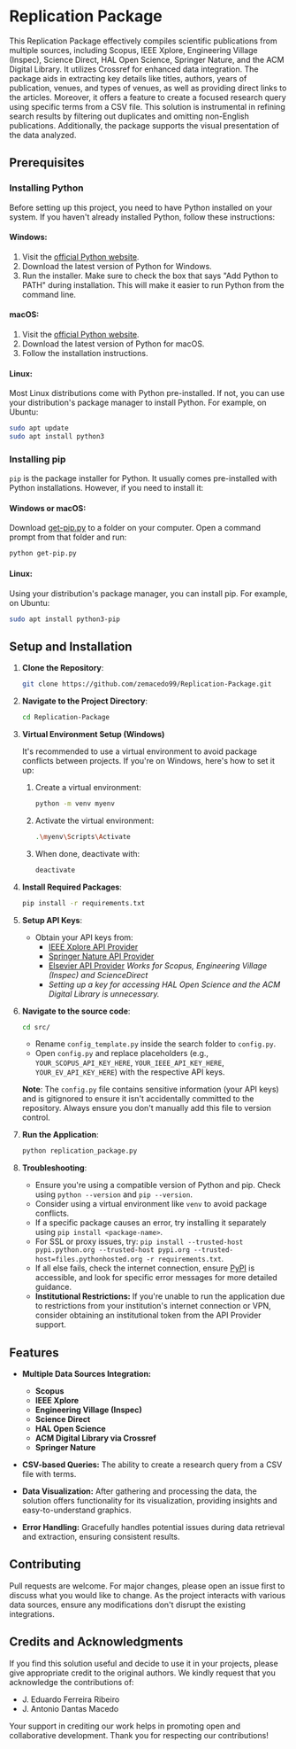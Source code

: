 # Replication Package

This Replication Package effectively compiles scientific publications from multiple sources, including Scopus, IEEE Xplore, Engineering Village (Inspec), Science Direct, HAL Open Science, Springer Nature, and the ACM Digital Library. It utilizes Crossref for enhanced data integration.
The package aids in extracting key details like titles, authors, years of publication, venues, and types of venues, as well as providing direct links to the articles.
Moreover, it offers a feature to create a focused research query using specific terms from a CSV file. This solution is instrumental in refining search results by filtering out duplicates and omitting non-English publications. Additionally, the package supports the visual presentation of the data analyzed.

## Prerequisites

### Installing Python

Before setting up this project, you need to have Python installed on your system. If you haven't already installed Python, follow these instructions:

#### Windows:
1. Visit the [official Python website](https://www.python.org/downloads/windows/).
2. Download the latest version of Python for Windows.
3. Run the installer. Make sure to check the box that says "Add Python to PATH" during installation. This will make it easier to run Python from the command line.

#### macOS:
1. Visit the [official Python website](https://www.python.org/downloads/mac-osx/).
2. Download the latest version of Python for macOS.
3. Follow the installation instructions.

#### Linux:
Most Linux distributions come with Python pre-installed. If not, you can use your distribution's package manager to install Python. For example, on Ubuntu:

```bash
sudo apt update
sudo apt install python3
```

### Installing pip

`pip` is the package installer for Python. It usually comes pre-installed with Python installations. However, if you need to install it:

#### Windows or macOS:

Download [get-pip.py](https://bootstrap.pypa.io/get-pip.py) to a folder on your computer. Open a command prompt from that folder and run:

```bash
python get-pip.py
```

#### Linux:

Using your distribution's package manager, you can install pip. For example, on Ubuntu:

```bash
sudo apt install python3-pip
```

## Setup and Installation

1. **Clone the Repository**:
    ```bash
    git clone https://github.com/zemacedo99/Replication-Package.git
    ```

2. **Navigate to the Project Directory**:
    ```bash
    cd Replication-Package
    ```

3. **Virtual Environment Setup (Windows)**

    It's recommended to use a virtual environment to avoid package conflicts between projects. If you're on Windows, here's how to set it up:

    1. Create a virtual environment: 
        ```bash
        python -m venv myenv
        ```
    2. Activate the virtual environment:
        ```bash
        .\myenv\Scripts\Activate
        ```
    3. When done, deactivate with:
        ```bash
        deactivate
        ```

4. **Install Required Packages**:
    ```bash
    pip install -r requirements.txt
    ```

5. **Setup API Keys**:
    - Obtain your API keys from:
      - [IEEE Xplore API Provider](https://developer.ieee.org/member/register)
      - [Springer Nature API Provider](https://dev.springernature.com/)
      - [Elsevier API Provider](https://dev.elsevier.com/apikey/manage) *Works for Scopus, Engineering Village (Inspec) and ScienceDirect*
      - *Setting up a key for accessing HAL Open Science and the ACM Digital Library is unnecessary.*

6. **Navigate to the source code**:
    ```bash
    cd src/
    ```
    - Rename `config_template.py` inside the search folder to `config.py`.
    - Open `config.py` and replace placeholders (e.g., `YOUR_SCOPUS_API_KEY_HERE`, `YOUR_IEEE_API_KEY_HERE`, `YOUR_EV_API_KEY_HERE`) with the respective API keys.
   
   **Note**: The `config.py` file contains sensitive information (your API keys) and is gitignored to ensure it isn't accidentally committed to the repository. Always ensure you don't manually add this file to version control.

7. **Run the Application**:
    ```bash
    python replication_package.py
    ```
8. **Troubleshooting**:
    - Ensure you're using a compatible version of Python and pip. Check using `python --version` and `pip --version`.
    - Consider using a virtual environment like `venv` to avoid package conflicts.
    - If a specific package causes an error, try installing it separately using `pip install <package-name>`.
    - For SSL or proxy issues, try: `pip install --trusted-host pypi.python.org --trusted-host pypi.org --trusted-host=files.pythonhosted.org -r requirements.txt`.
    - If all else fails, check the internet connection, ensure [PyPI](https://pypi.org/) is accessible, and look for specific error messages for more detailed guidance.
    - **Institutional Restrictions:** If you're unable to run the application due to restrictions from your institution's internet connection or VPN, consider obtaining an institutional token from the API Provider support.
    
## Features

- **Multiple Data Sources Integration:** 
    - **Scopus** 
    - **IEEE Xplore** 
    - **Engineering Village (Inspec)** 
    - **Science Direct** 
    - **HAL Open Science** 
    - **ACM Digital Library via Crossref**
    - **Springer Nature** 

- **CSV-based Queries:** The ability to create a research query from a CSV file with terms.

- **Data Visualization:** After gathering and processing the data, the solution offers functionality for its visualization, providing insights and easy-to-understand graphics.

- **Error Handling:** Gracefully handles potential issues during data retrieval and extraction, ensuring consistent results.

## Contributing

Pull requests are welcome. For major changes, please open an issue first to discuss what you would like to change. As the project interacts with various data sources, ensure any modifications don't disrupt the existing integrations.

## Credits and Acknowledgments

If you find this solution useful and decide to use it in your projects, please give appropriate credit to the original authors. We kindly request that you acknowledge the contributions of:

- J. Eduardo Ferreira Ribeiro
- J. Antonio Dantas Macedo

Your support in crediting our work helps in promoting open and collaborative development. Thank you for respecting our contributions!



